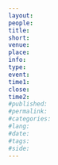 ```yaml
---
layout:
people: 
title: 
short: 
venue: 
place: 
info:
type:
event:
time1:
close:
time2:
#published:
#permalink:
#categories:
#lang:
#date:
#tags:
#side:
---
```

